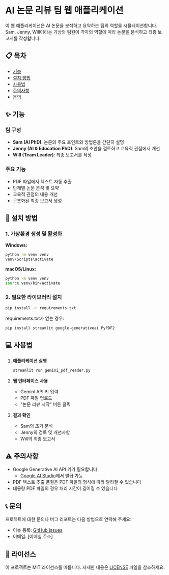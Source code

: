 # AI 논문 리뷰 팀 웹 애플리케이션

이 웹 애플리케이션은 AI 논문을 분석하고 요약하는 팀의 역할을 시뮬레이션합니다. Sam, Jenny, Will이라는 가상의 팀원이 각자의 역할에 따라 논문을 분석하고 최종 보고서를 작성합니다.

## 📋 목차
- [기능](#기능)
- [설치 방법](#설치-방법)
- [사용법](#사용법)
- [주의사항](#주의사항)
- [문의](#문의)

## ✨ 기능

### 팀 구성
- **Sam (AI PhD)**: 논문의 주요 포인트와 방법론을 간단히 설명
- **Jenny (AI & Education PhD)**: Sam의 초안을 검토하고 교육적 관점에서 개선
- **Will (Team Leader)**: 최종 보고서를 작성

### 주요 기능
- PDF 파일에서 텍스트 자동 추출
- 단계별 논문 분석 및 요약
- 교육적 관점의 내용 개선
- 구조화된 최종 보고서 생성

## 🚀 설치 방법

### 1. 가상환경 생성 및 활성화

**Windows:**
```bash
python -m venv venv
venv\Scripts\activate
```

**macOS/Linux:**
```bash
python -m venv venv
source venv/bin/activate
```

### 2. 필요한 라이브러리 설치

```bash
pip install -r requirements.txt
```

requirements.txt가 없는 경우:
```bash
pip install streamlit google-generativeai PyPDF2
```

## 💻 사용법

1. **애플리케이션 실행**
   ```bash
   streamlit run gemini_pdf_reader.py
   ```

2. **웹 인터페이스 사용**
   - Gemini API 키 입력
   - PDF 파일 업로드
   - "논문 리뷰 시작" 버튼 클릭

3. **결과 확인**
   - Sam의 초기 분석
   - Jenny의 검토 및 개선사항
   - Will의 최종 보고서

## ⚠️ 주의사항

- Google Generative AI API 키가 필요합니다
  - [Google AI Studio](https://makersuite.google.com/app/apikey)에서 발급 가능
- PDF 텍스트 추출 품질은 PDF 파일의 형식에 따라 달라질 수 있습니다
- 대용량 PDF 파일의 경우 처리 시간이 길어질 수 있습니다

## 📞 문의

프로젝트에 대한 문의나 버그 리포트는 다음 방법으로 연락해 주세요:
- 이슈 등록: [GitHub Issues](링크)
- 이메일: [이메일 주소]

## 📄 라이선스

이 프로젝트는 MIT 라이선스를 따릅니다. 자세한 내용은 [LICENSE](LICENSE) 파일을 참조하세요.